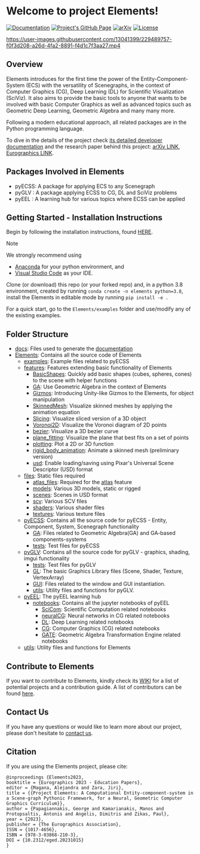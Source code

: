 # Welcome to project Elements!

[![Documentation](https://readthedocs.org/projects/elementsproject/badge/)](http://ElementsProject.readthedocs.io/en/latest/)
[![Project's GitHub Page](https://github.com/papagiannakis/Elements/actions/workflows/pages/pages-build-deployment/badge.svg?branch=github_page)](https://papagiannakis.github.io/Elements)
[![arXiv](https://img.shields.io/badge/arXiv-2302.07691-b31b1b.svg)](https://arxiv.org/abs/2302.07691)
[![License](https://img.shields.io/badge/License-Apache_2.0-blue.svg)](https://opensource.org/licenses/Apache-2.0)



https://user-images.githubusercontent.com/13041399/229489757-f0f3d208-a26d-4fa2-8891-f4d1c7f3aa27.mp4




## Overview
 
Elements introduces for the first time the power of the Entity-Component-System (ECS) with the versatility of Scenegraphs, in the context of Computer Graphics (CG), Deep Learning (DL) for Scientific Visualization (SciViz). It also aims to provide the basic tools to anyone that wants to be involved with basic Computer Graphics as well as advanced topics such as Geometric Deep Learning, Geometric Algebra and many many more.

Following a modern educational approach, all related packages are in the Python programming language.

To dive in the details of the project check [its detailed developer documentation](https://elementsproject.readthedocs.io/en/latest/index.html) and the research paper behind this project: [arXiv LINK](https://arxiv.org/abs/2302.07691), [Eurographics LINK](https://diglib.eg.org/handle/10.2312/eged20231015).

## Packages Involved in Elements

* pyECSS: A package for applying ECS to any Scenegraph
* pyGLV : A package applying ECSS to CG, DL and SciViz problems
* pyEEL : A learning hub for various topics where ECSS can be applied



## Getting Started - Installation Instructions

Begin by following the installation instructions, found [HERE](https://elementsproject.readthedocs.io/en/latest/source/getting_started/installation.html). 

> [!NOTE]
> We strongly recommend using 
> * [Anaconda](https://www.anaconda.com/products/individual) for your python environment, and
> * [Visual Studio Code](https://code.visualstudio.com) as your IDE.



Clone (or download) this repo (or your forked repo) and, in a python 3.8 environment, 
created by running ```conda create -n elements python=3.8```, install the Elements in editable mode by running
 ```pip install -e .```

For a quick start, go to the ```Elements/examples``` folder and use/modify any of the existing examples.




## Folder Structure

* [docs](./docs): Files used to generate the [documentation](https://elementsproject.readthedocs.io/en/latest/index.html)
* [Elements](./Elements/): Contains all the source code of Elements
  * [examples](./Elements/examples): Example files related to pyECSS
  * [features](./Elements/features): Features extending basic functionality of Elements
    * [BasicShapes](./Elements/features/BasicShapes): Quickly add basic shapes (cubes, spheres, cones) to the scene with helper functions
    * [GA](./Elements/features/GA): Use Geometric Algebra in the context of Elements
    * [Gizmos](./Elements/features/Gizmos): Introducing Unity-like Gizmos to the Elements, for object manipulation
    * [SkinnedMesh](./Elements/features/SkinnedMesh): Visualize skinned meshes by applying the animation equation
    * [Slicing](./Elements/features/Slicing): Visualize sliced version of a 3D object
    * [Voronoi2D](./Elements/features/Voronoi2D): Visualize the Voronoi diagram of 2D points
    * [bezier](./Elements/features/bezier): Visualize a 3D bezier curve
    * [plane_fitting](./Elements/features/plane_fitting): Visualize the plane that best fits on a set of points
    * [plotting](./Elements/features/plotting): Plot a 2D or 3D function
    * [rigid_body_animation](./Elements/features/rigid_body_animation): Animate a skinned mesh (preliminary version)
    * [usd](./Elements/features/usd): Enable loading/saving using Pixar's Universal Scene Descriptor (USD) format
  * [files](./Elements/files): Static files required
    * [atlas_files](./Elements/files/atlas_files): Required for the [atlas](./Elements/features/atlas) feature
    * [models](./Elements/files/models): Various 3D models, static or rigged
    * [scenes](./Elements/files/scenes): Scenes in USD format
    * [scv](./Elements/files/scv): Various SCV files
    * [shaders](./Elements/files/shaders): Various shader files
    * [textures](./Elements/files/textures): Various texture files
  * [pyECSS](./Elements/pyECSS): Contains all the source code for pyECSS - Entity, Component, System, Scenegraph functionality
    * [GA](./Elements/pyECSS/GA): Files related to Geometric Algebra(GA) and GA-based components-systems
    * [tests](./Elements/pyECSS/tests): Test files for pyECSS
  * [pyGLV](./Elements/pyGLV): Contains all the source code for pyGLV - graphics, shading, imgui functionality
    * [tests](./Elements/pyGLV/tests): Test files for pyGLV
    * [GL](./Elements/pyGLV/GL): The basic Graphics Library files (Scene, Shader, Texture, VertexArray)
    * [GUI](./Elements/pyGLV/GUI): Files related to the window and GUI instantiation.
    * [utils](./Elements/pyGLV/utils): Utility files and functions for pyGLV.
  * [pyEEL](./Elements/pyEEL): The pyEEL learning hub
    * [notebooks](./Elements/pyEEL/notebooks): Contains all the jupyter notebooks of pyEEL  
      * [SciCom](./Elements/pyEEL/notebooks/SciCom): Scientific Computation related notebooks
      * [neuralCG](./Elements/pyEEL/notebooks/neuralCG): Neural networks in CG related notebooks
      * [DL](./Elements/pyEEL/notebooks/DL): Deep Learning related notebooks
      * [CG](./Elements/pyEEL/notebooks/CG): Computer Graphics (CG) related notebooks
      * [GATE](./Elements/pyEEL/notebooks/GATE): Geometric Algebra Transformation Engine related notebooks
  * [utils](./Elements/utils): Utility files and functions for Elements
  
## Contribute to Elements</h2>
If you want to contribute to Elements, kindly check its [WIKI](https://github.com/papagiannakis/Elements/wiki) 
for a list of potential projects and a contribution guide. A list of contributors can be found [here](https://github.com/papagiannakis/Elements/wiki/Contributors).

## Contact Us

If you have any questions or would like to learn more about our project, please don't hesitate to [contact us](mailto:papagian@ics.forth.gr).


## Citation

If you are using the Elements project, please cite:

```
@inproceedings {Elements2023,
booktitle = {Eurographics 2023 - Education Papers},
editor = {Magana, Alejandra and Zara, Jiri},
title = {{Project Elements: A Computational Entity-component-system in a Scene-graph Pythonic Framework, for a Neural, Geometric Computer Graphics Curriculum}},
author = {Papagiannakis, George and Kamarianakis, Manos and Protopsaltis, Antonis and Angelis, Dimitris and Zikas, Paul},
year = {2023},
publisher = {The Eurographics Association},
ISSN = {1017-4656},
ISBN = {978-3-03868-210-3},
DOI = {10.2312/eged.20231015}
}
```
